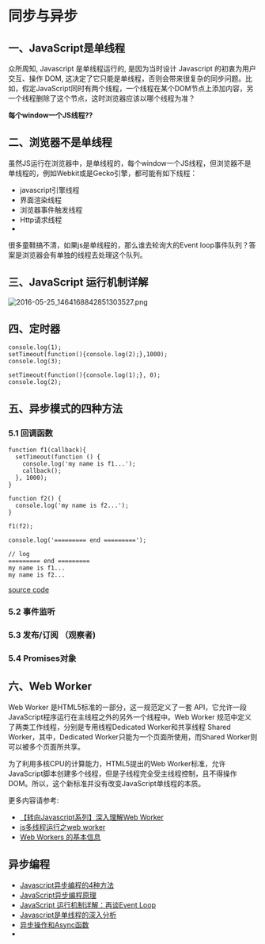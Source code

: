 # 同步与异步

## 一、JavaScript是单线程

众所周知, Javascript 是单线程运行的, 是因为当时设计 Javascript 的初衷为用户交互、操作 DOM, 这决定了它只能是单线程，否则会带来很复杂的同步问题。比如，假定JavaScript同时有两个线程，一个线程在某个DOM节点上添加内容，另一个线程删除了这个节点，这时浏览器应该以哪个线程为准？

**每个window一个JS线程??**


## 二、浏览器不是单线程

虽然JS运行在浏览器中，是单线程的，每个window一个JS线程，但浏览器不是单线程的，例如Webkit或是Gecko引擎，都可能有如下线程：

- javascript引擎线程
- 界面渲染线程
- 浏览器事件触发线程
- Http请求线程
- 
很多童鞋搞不清，如果js是单线程的，那么谁去轮询大的Event loop事件队列？答案是浏览器会有单独的线程去处理这个队列。

## 三、JavaScript 运行机制详解

![2016-05-25_1464168842851303527.png](http://p.simman.cc/2016-05-25_1464168842851303527.png)


## 四、定时器
```
console.log(1);
setTimeout(function(){console.log(2);},1000);
console.log(3);
```

```
setTimeout(function(){console.log(1);}, 0);
console.log(2);
```

## 五、异步模式的四种方法

### 5.1 回调函数

```
function f1(callback){
  setTimeout(function () {
    console.log('my name is f1...');
    callback();
  }, 1000);
}

function f2() {
  console.log('my name is f2...');
}

f1(f2);

console.log('========= end =========');

// log
========= end =========
my name is f1...
my name is f2...
```

[source code](https://jsfiddle.net/liwei0990/d3ngc42c/)

### 5.2 事件监听



### 5.3 发布/订阅 （观察者)

### 5.4 Promises对象



## 六、Web Worker

Web Worker 是HTML5标准的一部分，这一规范定义了一套 API，它允许一段JavaScript程序运行在主线程之外的另外一个线程中。Web Worker 规范中定义了两类工作线程，分别是专用线程Dedicated Worker和共享线程 Shared Worker，其中，Dedicated Worker只能为一个页面所使用，而Shared Worker则可以被多个页面所共享。

为了利用多核CPU的计算能力，HTML5提出的Web Worker标准，允许JavaScript脚本创建多个线程，但是子线程完全受主线程控制，且不得操作DOM。所以，这个新标准并没有改变JavaScript单线程的本质。

更多内容请参考:

- [【转向Javascript系列】深入理解Web Worker](http://www.alloyteam.com/2015/11/deep-in-web-worker/)
-  [js多线程运行之web worker](http://www.yi-jy.com/2014/09/19/js%E5%A4%9A%E7%BA%BF%E7%A8%8B%E8%BF%90%E8%A1%8C%E4%B9%8Bweb-worker/)
-  [Web Workers 的基本信息](http://www.html5rocks.com/zh/tutorials/workers/basics/)


## 异步编程

- [Javascript异步编程的4种方法](http://www.ruanyifeng.com/blog/2012/12/asynchronous%EF%BC%BFjavascript.html)
- [JavaScript异步编程原理](http://www.cnblogs.com/hustskyking/p/javascript-asynchronous-programming.html)
- [JavaScript 运行机制详解：再谈Event Loop](http://www.ruanyifeng.com/blog/2014/10/event-loop.html)
- [Javascript是单线程的深入分析](http://www.cnblogs.com/Mainz/p/3552717.html)
- [异步操作和Async函数](http://es6.ruanyifeng.com/#docs/async)
- 
